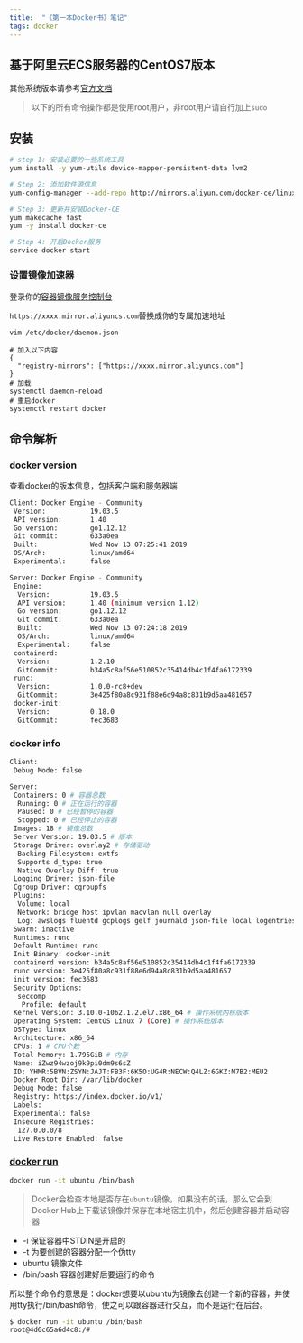 ```yaml
---
title:  "《第一本Docker书》笔记"
tags: docker
---
```


## 基于阿里云ECS服务器的CentOS7版本

其他系统版本请参考[官方文档](https://docs.docker.com/)

> 以下的所有命令操作都是使用root用户，非root用户请自行加上`sudo`

## 安装

```sh
# step 1: 安装必要的一些系统工具
yum install -y yum-utils device-mapper-persistent-data lvm2

# Step 2: 添加软件源信息
yum-config-manager --add-repo http://mirrors.aliyun.com/docker-ce/linux/centos/docker-ce.repo

# Step 3: 更新并安装Docker-CE
yum makecache fast
yum -y install docker-ce

# Step 4: 开启Docker服务
service docker start

```

### 设置镜像加速器

登录你的[容器镜像服务控制台](https://cr.console.aliyun.com/cn-shenzhen/instances/mirrors)

`https://xxxx.mirror.aliyuncs.com`替换成你的专属加速地址

```shell
vim /etc/docker/daemon.json

# 加入以下内容
{
  "registry-mirrors": ["https://xxxx.mirror.aliyuncs.com"]
}
# 加载
systemctl daemon-reload
# 重启docker
systemctl restart docker

```

## 命令解析

### docker version

查看docker的版本信息，包括客户端和服务器端

```sh
Client: Docker Engine - Community
 Version:           19.03.5
 API version:       1.40
 Go version:        go1.12.12
 Git commit:        633a0ea
 Built:             Wed Nov 13 07:25:41 2019
 OS/Arch:           linux/amd64
 Experimental:      false

Server: Docker Engine - Community
 Engine:
  Version:          19.03.5
  API version:      1.40 (minimum version 1.12)
  Go version:       go1.12.12
  Git commit:       633a0ea
  Built:            Wed Nov 13 07:24:18 2019
  OS/Arch:          linux/amd64
  Experimental:     false
 containerd:
  Version:          1.2.10
  GitCommit:        b34a5c8af56e510852c35414db4c1f4fa6172339
 runc:
  Version:          1.0.0-rc8+dev
  GitCommit:        3e425f80a8c931f88e6d94a8c831b9d5aa481657
 docker-init:
  Version:          0.18.0
  GitCommit:        fec3683
```

### docker info

```sh
Client:
 Debug Mode: false

Server:
 Containers: 0 # 容器总数
  Running: 0 # 正在运行的容器
  Paused: 0 # 已经暂停的容器
  Stopped: 0 # 已经停止的容器
 Images: 18 # 镜像总数
 Server Version: 19.03.5 # 版本
 Storage Driver: overlay2 # 存储驱动
  Backing Filesystem: extfs
  Supports d_type: true
  Native Overlay Diff: true
 Logging Driver: json-file 
 Cgroup Driver: cgroupfs
 Plugins:
  Volume: local
  Network: bridge host ipvlan macvlan null overlay
  Log: awslogs fluentd gcplogs gelf journald json-file local logentries splunk syslog
 Swarm: inactive
 Runtimes: runc
 Default Runtime: runc
 Init Binary: docker-init
 containerd version: b34a5c8af56e510852c35414db4c1f4fa6172339
 runc version: 3e425f80a8c931f88e6d94a8c831b9d5aa481657
 init version: fec3683
 Security Options:
  seccomp
   Profile: default
 Kernel Version: 3.10.0-1062.1.2.el7.x86_64 # 操作系统内核版本
 Operating System: CentOS Linux 7 (Core) # 操作系统版本
 OSType: linux
 Architecture: x86_64
 CPUs: 1 # CPU个数
 Total Memory: 1.795GiB # 内存
 Name: iZwz94wzoj9k9pi0dm9s6sZ
 ID: YHMR:5BVN:ZSYN:JAJT:FB3F:6K5O:UG4R:NECW:Q4LZ:6GKZ:M7B2:MEU2
 Docker Root Dir: /var/lib/docker
 Debug Mode: false
 Registry: https://index.docker.io/v1/
 Labels:
 Experimental: false
 Insecure Registries:
  127.0.0.0/8
 Live Restore Enabled: false
```

### [docker run](https://docs.docker.com/engine/reference/commandline/run/)

```sh
docker run -it ubuntu /bin/bash
```

> Docker会检查本地是否存在`ubuntu`镜像，如果没有的话，那么它会到Docker Hub上下载该镜像并保存在本地宿主机中，然后创建容器并启动容器

* -i 保证容器中STDIN是开启的
* -t 为要创建的容器分配一个伪tty
* ubuntu 镜像文件
* /bin/bash 容器创建好后要运行的命令

所以整个命令的意思是：docker想要以ubuntu为镜像去创建一个新的容器，并使用tty执行/bin/bash命令，使之可以跟容器进行交互，而不是运行在后台。

```sh
$ docker run -it ubuntu /bin/bash
root@4d6c65a6d4c8:/# 
```